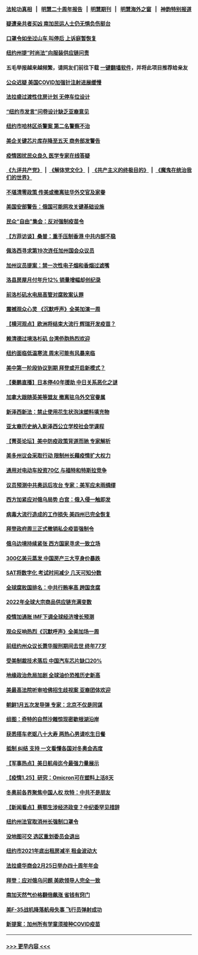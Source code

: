 #### [法轮功真相](https://github.com/gfw-breaker/truth/blob/master/README.md?t=0) &nbsp;&nbsp;|&nbsp;&nbsp; [明慧二十周年报告](https://github.com/gfw-breaker/mh-reports/blob/master/README.md?t=0) &nbsp;&nbsp;|&nbsp;&nbsp;[明慧期刊](https://github.com/gfw-breaker/mh-qikan) &nbsp;&nbsp;|&nbsp;&nbsp; [明慧海外之窗](https://github.com/gfw-breaker/mh-news/blob/master/README.md?t=0) &nbsp;&nbsp;|&nbsp;&nbsp; [神韵特别报道](https://github.com/gfw-breaker/mh-news/blob/master/shenyun.md?t=0)
#### [疑遭亲共者买凶 南加民运人士仍无惧负伤挺台](../pages/nsc412/n13530083.md?t=01261950) 
#### [口罩令如坐过山车 叫停后 上诉庭暂恢复](../pages/nsc412/n13529900.md?t=01261950) 
#### [纽约州提“时尚法”向服装供应链问责](../pages/nsc412/n13529993.md?t=01261950) 
#### 五毛举报越来越频繁，请网友们前往下载 [一键翻墙软件](https://github.com/gfw-breaker/ssr-accounts)，并将此项目推荐给亲友
#### [公众迟疑 美国COVID加强针注射进展缓慢](../pages/nsc412/n13529798.md?t=01261950) 
#### [法拉盛过渡性住房计划 无停车位设计](../pages/nsc412/n13529999.md?t=01261950) 
#### [“纽约市发言”问卷设计缺乏亚裔意见](../pages/nsc412/n13529996.md?t=01261950) 
#### [纽约市哈林区杀警案 第二名警察不治](../pages/nsc412/n13529947.md?t=01261950) 
#### [美企关键芯片库存降至五天 商务部发警告](../pages/nsc412/n13529756.md?t=01261950) 
#### [疫情困扰民众良久 医学专家在线答疑](../pages/nsc412/n13529978.md?t=01261950) 
#### [《九评共产党》](https://github.com/begood0513/9ping.md/blob/master/README.md) &nbsp;|&nbsp; [《解体党文化》](../../../../jtdwh.md/blob/master/README.md)  &nbsp;|&nbsp; [《共产主义的终极目的》](../../../../gczydzjmd.md/blob/master/README.md) &nbsp;|&nbsp; [《魔鬼在统治我们的世界》](../../../../mgztzwmdsj.md/blob/master/README.md) 
#### [不堪清零政策 传美或撤离驻华外交官及家眷](../pages/nsc412/n13529704.md?t=01261950) 
#### [美国安部警告：俄国可能网攻关键基础设施](../pages/nsc412/n13529839.md?t=01261950) 
#### [民众“自由”集会：反对强制疫苗令](../pages/nsc412/n13529878.md?t=01261950) 
#### [【方菲访谈】桑普：重手压制香港 中共内部不稳](../pages/nsc412/n13529079.md?t=01261950) 
#### [佩洛西寻求第19次连任加州国会众议员](../pages/nsc412/n13529698.md?t=01261950) 
#### [加州议员提案：禁一次性电子烟和香烟过滤嘴](../pages/nsc412/n13529727.md?t=01261950) 
#### [洛县房屋月付年升12% 销量增幅却创纪录](../pages/nsc412/n13529718.md?t=01261950) 
#### [前洛杉矶水电局高管对腐败案认罪](../pages/nsc412/n13529664.md?t=01261950) 
#### [震撼观众心灵 《沉默呼声》全美加演一周](../pages/nsc412/n13529496.md?t=01261950) 
#### [【横河观点】欧洲将结束大流行 辉瑞开发疫苗？](../pages/nsc412/n13529443.md?t=01261950) 
#### [赖清德过境洛杉矶 台湾侨胞热烈欢迎](../pages/nsc412/n13529572.md?t=01261950) 
#### [纽约面临低温寒流 周末可能有风暴来临](../pages/nsc412/n13529349.md?t=01261950) 
#### [美中第一阶段协议到期 拜登或开启新模式？](../pages/nsc412/n13529317.md?t=01261950) 
#### [【秦鹏直播】日本停40年援助 中日关系恶化之谜](../pages/nsc412/n13529427.md?t=01261950) 
#### [加拿大跟随英美等盟友 撤离驻乌外交官眷属](../pages/nsc412/n13529192.md?t=01261950) 
#### [新泽西新法：禁止使用花生状泡沫塑料填充物](../pages/nsc412/n13529503.md?t=01261950) 
#### [亚太裔历史纳入新泽西公立学校社会学课程](../pages/nsc412/n13529456.md?t=01261950) 
#### [【菁英论坛】美中防疫政策背道而驰 专家解析](../pages/nsc412/n13529374.md?t=01261950) 
#### [美多州议会采取行动 限制州长藉疫情扩大权力](../pages/nsc412/n13529235.md?t=01261950) 
#### [通用对电动车投资70亿 与福特和特斯拉竞争](../pages/nsc412/n13529327.md?t=01261950) 
#### [议员预测中共奥运后攻台 专家：美军应未雨绸缪](../pages/nsc412/n13529019.md?t=01261950) 
#### [西方加紧应对俄乌局势 白宫：俄入侵一触即发](../pages/nsc412/n13529106.md?t=01261950) 
#### [病毒大流行造成的工作损失 美四州已完全恢复](../pages/nsc412/n13529068.md?t=01261950) 
#### [拜登政府周三正式撤销私企疫苗强制令](../pages/nsc412/n13529086.md?t=01261950) 
#### [俄乌边境持续紧张 西方国家寻求一致立场](../pages/nsc412/n13529062.md?t=01261950) 
#### [300亿美元蒸发 中国房产三大亨身价暴跌](../pages/nsc412/n13528911.md?t=01261950) 
#### [SAT将数字化 考试时间减少 几天可知分数](../pages/nsc412/n13529003.md?t=01261950) 
#### [全球腐败国排名：中共行贿率高 跨国贪腐](../pages/nsc412/n13528837.md?t=01261950) 
#### [2022年全球大宗商品供应链充满变数](../pages/nsc412/n13529010.md?t=01261950) 
#### [疫情加通胀 IMF下调全球经济增长预测](../pages/nsc412/n13528992.md?t=01261950) 
#### [观众反响热烈《沉默呼声》全美加场一周](../pages/nsc412/n13528604.md?t=01261950) 
#### [前纽约州众议长萧华服刑期间去世 终年77岁](../pages/nsc412/n13527477.md?t=01261950) 
#### [受美制裁技术落后 中国汽车芯片缺口20%](../pages/nsc412/n13528885.md?t=01261950) 
#### [地缘政治危局加剧 全球油价恐推历史新高](../pages/nsc412/n13528819.md?t=01261950) 
#### [美最高法院听审哈佛招生歧视案 亚裔团体欢迎](../pages/nsc412/n13527496.md?t=01261950) 
#### [朝鲜1月五次发导弹 专家：北京不仅是同谋](../pages/nsc412/n13528735.md?t=01261950) 
#### [组图：奇特的自然沙雕惊现密歇根湖沿岸](../pages/nsc412/n13528094.md?t=01261950) 
#### [获悉搭车老妪八十大寿 两热心男请吃生日餐](../pages/nsc412/n13528148.md?t=01261950) 
#### [抵制 纠结 支持 一文看懂各国对冬奥会态度](../pages/nsc412/n13528252.md?t=01261950) 
#### [【军事热点】美日航母迄今最强力量展示](../pages/nsc412/n13527785.md?t=01261950) 
#### [【疫情1.25】研究：Omicron可在塑料上活8天](../pages/nsc412/n13527953.md?t=01261950) 
#### [冬奥前各界聚焦中国人权 坎特：中共不是朋友](../pages/nsc412/n13528097.md?t=01261950) 
#### [【新闻看点】蔡鄂生涉经济政变？中纪委罕见措辞](../pages/nsc412/n13527057.md?t=01261950) 
#### [纽约州法官取消州长强制口罩令](../pages/nsc412/n13527742.md?t=01261950) 
#### [没地图可交 选区重划委员会退出](../pages/nsc412/n13527490.md?t=01261950) 
#### [纽约市2021年底出租房减半 租金波动大](../pages/nsc412/n13527499.md?t=01261950) 
#### [法拉盛华商会2月25日举办四十周年年会](../pages/nsc412/n13527485.md?t=01261950) 
#### [拜登：应对俄乌问题 美欧领导人完全一致](../pages/nsc412/n13527318.md?t=01261950) 
#### [南加天然气价格翻倍飙涨 省钱有窍门](../pages/nsc412/n13527407.md?t=01261950) 
#### [美F-35战机降落航母失事 飞行员弹射成功](../pages/nsc412/n13527033.md?t=01261950) 
#### [新提案：加州所有学童须接种COVID疫苗](../pages/nsc412/n13527293.md?t=01261950) 

----
#### [ >>> 更早内容 <<< ](../indexes/nsc412-earlier.md)
